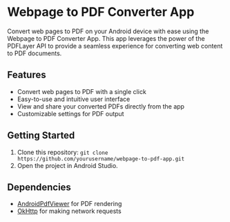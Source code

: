 # Webpage to PDF Converter App

Convert web pages to PDF on your Android device with ease using the Webpage to PDF Converter App. This app leverages the power of the PDFLayer API to provide a seamless experience for converting web content to PDF documents.

## Features

- Convert web pages to PDF with a single click
- Easy-to-use and intuitive user interface
- View and share your converted PDFs directly from the app
- Customizable settings for PDF output

## Getting Started

1. Clone this repository: `git clone https://github.com/yourusername/webpage-to-pdf-app.git`
2. Open the project in Android Studio.

## Dependencies

- [AndroidPdfViewer](https://github.com/barteksc/AndroidPdfViewer) for PDF rendering
- [OkHttp](https://square.github.io/okhttp/) for making network requests
